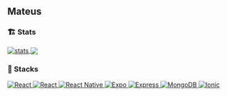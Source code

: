 ## Mateus


### :building_construction:    Stats
<p>
  <a href="https://github.com/anuraghazra/github-readme-stats">
    <img align="center" alt="stats" src="https://github-readme-stats-nu-nine.vercel.app/api?username=mateusarbex&theme=dark&show_icons=true&hide=stars&include_all_commits=true&count_private=true" />
  </a>

  <a href="https://github.com/anuraghazra/github-readme-stats">
    <img align="center" src="https://github-readme-stats-nu-nine.vercel.app/api/top-langs/?username=mateusarbex&theme=dark&layout=compact&card_width=225" />
  </a>
</p>


### :construction: Stacks

<p>
  <a href=˜https://github.com/mateusarbex˜>
    <img align"left" alt="React" src="https://img.shields.io/badge/JavaScript-323330?style=for-the-badge&logo=javascript&logoColor=F7DF1E" />
  </a>
  <a href=˜https://github.com/mateusarbex˜>
    <img align"left" alt="React" src="https://img.shields.io/badge/React-20232A?style=for-the-badge&logo=react&logoColor=61DAFB" />
  </a>
  <a href=˜https://github.com/mateusarbex˜>
    <img align"left" alt="React Native" src="https://img.shields.io/badge/React_Native-20232A?style=for-the-badge&logo=react&logoColor=61DAFB" />
  </a>
  <a href=˜https://github.com/mateusarbex˜>
    <img align"left" alt="Expo" src="https://img.shields.io/badge/Expo-1B1F23?style=for-the-badge&logo=expo&logoColor=white" />
  </a> 
  <a href=˜https://github.com/mateusarbex˜>
    <img align"left" alt="Express" src="https://img.shields.io/badge/Express.js-000000?style=for-the-badge&logo=express&logoColor=white" />
  </a>
  <a href=˜https://github.com/mateusarbex˜>
    <img align"left" alt="MongoDB" src="https://img.shields.io/badge/MongoDB-4EA94B?style=for-the-badge&logo=mongodb&logoColor=white" />
  </a>
  <a href=˜https://github.com/mateusarbex˜>
    <img align"left" alt="Ionic" src="https://img.shields.io/badge/Ionic-3880FF?style=for-the-badge&logo=ionic&logoColor=white" />
  </a>
</p>

